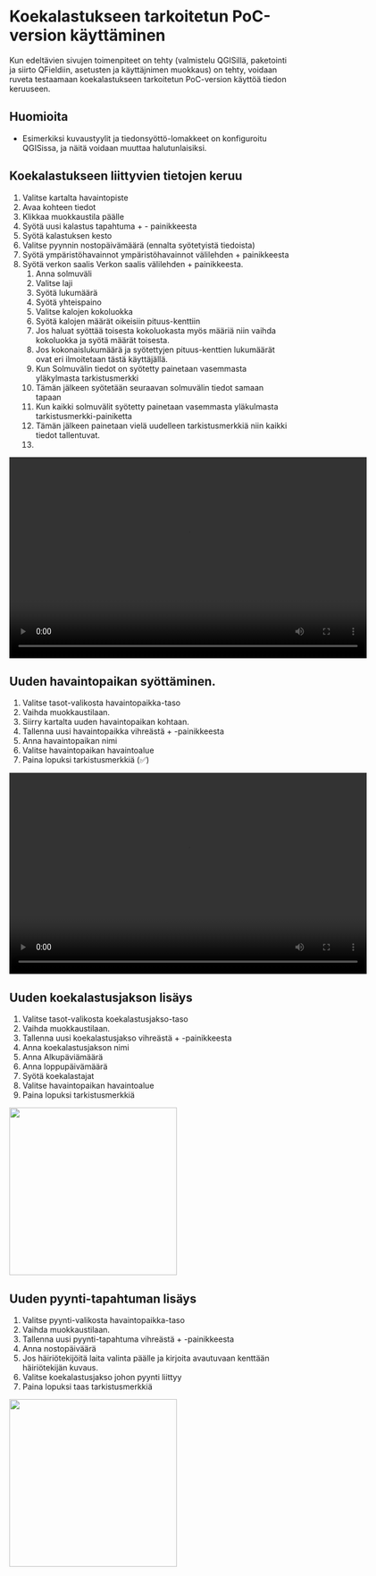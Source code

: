 # Koekalastukseen tarkoitetun PoC-version käyttäminen

Kun edeltävien sivujen toimenpiteet on tehty (valmistelu QGISillä, paketointi ja siirto QFieldiin, asetusten ja käyttäjnimen muokkaus) on tehty, voidaan ruveta testaamaan koekalastukseen tarkoitetun PoC-version käyttöä tiedon keruuseen. 

## Huomioita 

- Esimerkiksi kuvaustyylit ja tiedonsyöttö-lomakkeet on konfiguroitu QGISissa, ja näitä voidaan muuttaa halutunlaisiksi.

## Koekalastukseen liittyvien tietojen keruu 
1. Valitse kartalta havaintopiste
2. Avaa kohteen tiedot
3. Klikkaa muokkaustila päälle
4. Syötä uusi kalastus tapahtuma + - painikkeesta
5. Syötä kalastuksen kesto
6. Valitse pyynnin nostopäivämäärä (ennalta syötetyistä tiedoista)
7. Syötä ympäristöhavainnot ympäristöhavainnot välilehden + painikkeesta
8. Syötä verkon saalis Verkon saalis välilehden + painikkeesta.
   1. Anna solmuväli
   2. Valitse laji
   3. Syötä lukumäärä
   4. Syötä yhteispaino
   5. Valitse kalojen kokoluokka
   6. Syötä kalojen määrät oikeisiin pituus-kenttiin
   7. Jos haluat syöttää toisesta kokoluokasta myös määriä niin vaihda kokoluokka ja syötä määrät toisesta.
   8. Jos kokonaislukumäärä ja syötettyjen pituus-kenttien lukumäärät ovat eri ilmoitetaan tästä käyttäjällä.
   9. Kun Solmuvälin tiedot on syötetty painetaan vasemmasta yläkylmasta tarkistusmerkki
   10. Tämän jälkeen syötetään seuraavan solmuvälin tiedot samaan tapaan
   11. Kun kaikki solmuvälit syötetty painetaan vasemmasta yläkulmasta tarkistusmerkki-painiketta
   12. Tämän jälkeen painetaan vielä uudelleen tarkistusmerkkiä niin kaikki tiedot tallentuvat.
   13. 

<video width="640" height="360" controls>
  <source src="img/koekalastustietojen_lisays.mp4" type="video/mp4">
  Your browser does not support the video tag.
</video>

## Uuden havaintopaikan syöttäminen.
1. Valitse tasot-valikosta havaintopaikka-taso
2. Vaihda muokkaustilaan.
3. Siirry kartalta uuden havaintopaikan kohtaan.
4. Tallenna uusi havaintopaikka vihreästä + -painikkeesta
5. Anna havaintopaikan nimi
6. Valitse havaintopaikan havaintoalue
7. Paina lopuksi tarkistusmerkkiä (:white_check_mark:)

<video width="640" height="360" controls>
  <source src="img/havaintopaikan_lisays.mp4" type="video/mp4">
  Your browser does not support the video tag.
</video>

## Uuden koekalastusjakson lisäys
1. Valitse tasot-valikosta koekalastusjakso-taso
2. Vaihda muokkaustilaan.
3. Tallenna uusi koekalastusjakso vihreästä + -painikkeesta
4. Anna koekalastusjakson nimi
5. Anna Alkupäviämäärä
6. Anna loppupäivämäärä
7. Syötä koekalastajat
8. Valitse havaintopaikan havaintoalue
9. Paina lopuksi tarkistusmerkkiä

[<img src="img/koekalastusjakso.gif" width="300" />](img/koekalastusjakso.gif)

## Uuden pyynti-tapahtuman lisäys
1. Valitse pyynti-valikosta havaintopaikka-taso
2. Vaihda muokkaustilaan.
3. Tallenna uusi pyynti-tapahtuma vihreästä + -painikkeesta
4. Anna nostopäiväärä
5. Jos häiriötekijöitä laita valinta päälle ja kirjoita avautuvaan kenttään häiriötekijän kuvaus.
6. Valitse koekalastusjakso johon pyynti liittyy
7. Paina lopuksi taas tarkistusmerkkiä

[<img src="img/pyynti.gif" width="300" />](img/pyynti.gif)

